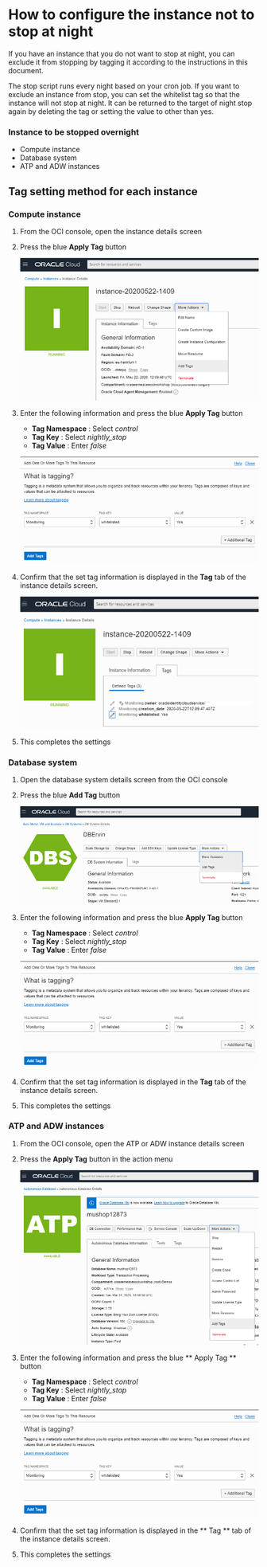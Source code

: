 # How to configure the instance not to stop at night

If you have an instance that you do not want to stop at night, you can exclude it from stopping by tagging it according to the instructions in this document.

The stop script runs every night based on your cron job. If you want to exclude an instance from stop, you can set the whitelist tag so that the instance will not stop at night. It can be returned to the target of night stop again by deleting the tag or setting the value to other than yes.


### Instance to be stopped overnight
- Compute instance
- Database system
- ATP and ADW instances

## Tag setting method for each instance

### Compute instance

1. From the OCI console, open the instance details screen

2. Press the blue **Apply Tag** button

    ![](image/01.png)

3. Enter the following information and press the blue **Apply Tag** button
    - **Tag Namespace** : Select *control*
    - **Tag Key** : Select *nightly_stop*
    - **Tag Value** : Enter *false*

    ![](image/02.png)

4. Confirm that the set tag information is displayed in the **Tag** tab of the instance details screen.

    ![](image/03.png)

5. This completes the settings


### Database system

1. Open the database system details screen from the OCI console

2. Press the blue **Add Tag** button

    ![](image/08.png)

3. Enter the following information and press the blue **Apply Tag** button
    - **Tag Namespace** : Select *control*
    - **Tag Key** : Select *nightly_stop*
    - **Tag Value** : Enter *false*

    ![](image/02.png)

4. Confirm that the set tag information is displayed in the **Tag** tab of the instance details screen.

5. This completes the settings


### ATP and ADW instances

1. From the OCI console, open the ATP or ADW instance details screen

2. Press the **Apply Tag** button in the action menu

    ![](image/04.png)

3. Enter the following information and press the blue ** Apply Tag ** button
    - **Tag Namespace** : Select *control*
    - **Tag Key** : Select *nightly_stop*
    - **Tag Value** : Enter *false*

    ![](image/02.png)

4. Confirm that the set tag information is displayed in the ** Tag ** tab of the instance details screen.

5. This completes the settings
